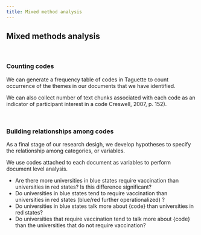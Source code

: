 ```yaml
---
title: Mixed method analysis
---
```


## Mixed methods analysis

<br>

### Counting codes

We can generate a frequency table of codes in Taguette to count occurrence of the themes in our documents that we have identified.

We can also collect number of text chunks associated with each code as an indicator of participant interest in a code Creswell, 2007, p. 152).

<br>

### Building relationships among codes

As a final stage of our research desigh, we develop hypotheses to specify the relationship among categories, or variables. 

We use codes attached to each document as variables to perform document level analysis.

* Are there more universities in blue states require vaccination than universities in red states? Is this difference significant?
* Do universities in blue states tend to require vaccination than universities in red states (blue/red further operationalized) ?
* Do universities in blue states talk more about {code} than universities in red states?
* Do universities that require vaccination tend to talk more about {code} than the universities that do not require vaccination?

